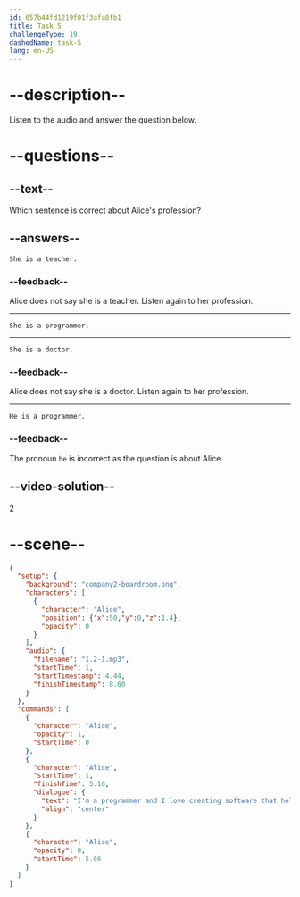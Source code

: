 ```yaml
---
id: 657b44fd1219f01f3afa8fb1
title: Task 5
challengeType: 19
dashedName: task-5
lang: en-US
---
```


<!--
AUDIO REFERENCE:
Alice: I'm a programmer and I love creating software that helps people in their daily activities.
-->

# --description--

Listen to the audio and answer the question below.

# --questions--

## --text--

Which sentence is correct about Alice's profession?

## --answers--

`She is a teacher.`

### --feedback--

Alice does not say she is a teacher. Listen again to her profession.

---

`She is a programmer.`

---

`She is a doctor.`

### --feedback--

Alice does not say she is a doctor. Listen again to her profession.

---

`He is a programmer.`

### --feedback--

The pronoun `he` is incorrect as the question is about Alice.

## --video-solution--

2

# --scene--

```json
{
  "setup": {
    "background": "company2-boardroom.png",
    "characters": [
      {
        "character": "Alice",
        "position": {"x":50,"y":0,"z":1.4},
        "opacity": 0
      }
    ],
    "audio": {
      "filename": "1.2-1.mp3",
      "startTime": 1,
      "startTimestamp": 4.44,
      "finishTimestamp": 8.60
    }
  },
  "commands": [
    {
      "character": "Alice",
      "opacity": 1,
      "startTime": 0
    },
    {
      "character": "Alice",
      "startTime": 1,
      "finishTime": 5.16,
      "dialogue": {
        "text": "I'm a programmer and I love creating software that helps people in their daily activities.",
        "align": "center"
      }
    },
    {
      "character": "Alice",
      "opacity": 0,
      "startTime": 5.66
    }
  ]
}
```
